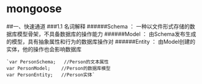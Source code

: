 # mongoose

##一、快速通道
###1.1 名词解释
######Schema  ：  一种以文件形式存储的数据库模型骨架，不具备数据库的操作能力
######Model   ：  由Schema发布生成的模型，具有抽象属性和行为的数据库操作对
######Entity  ：  由Model创建的实体，他的操作也会影响数据库
    
    `var PersonSchema;   //Person的文本属性 
    var PersonModel;    //Person的数据库模型
    var PersonEntity;   //Person实体`

